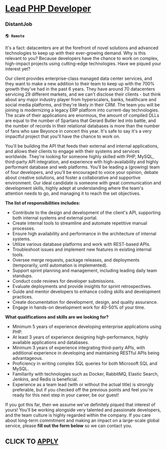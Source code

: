# [Lead PHP Developer](https://www.remotewlb.com/apply/lead-php-developer)  
### DistantJob  
#### `🌎 Remote`  

It's a fact: datacenters are at the forefront of novel solutions and advanced technologies to keep up with their ever-growing demand. Why is this relevant to you? Because developers have the chance to work on complex, high-impact projects using cutting-edge technologies. Have we piqued your interest yet?

Our client provides enterprise-class managed data center services, and they want to make a new addition to their team to keep up with the 700% growth they've had in the past 6 years. They have around 70 datacenters servicing 29 different markets, and we can't disclose their clients - but think about any major industry player from hyperscalers, banks, healthcare and social media platforms, and they're likely in their CRM. The team you will be joining is modernizing a legacy ERP platform into current-day technologies. The scale of their applications are enormous, the amount of compiled DLLs are equal to the number of Spartans that Gerard Butler led into battle, and the number of records in their relational databases is more than the number of fans who saw Beyonce in concert this year. It's safe to say it's a very impactful project that you'll have the chance to work on.

You'll be building the API that feeds their external and internal applications, and allows their clients to engage with their systems and services worldwide. They're looking for someone highly skilled with PHP, MySQL, third-party API integration, and experience with high-availability and highly performant database and web platforms. You'll be leading a (growing) team of four developers, and you'll be encouraged to voice your opinion, debate about creative solutions, and foster a collaborative and supportive environment. Our ideal candidate is someone with great communication and development skills, highly adept at understanding where the team's attention needs to go, and managing it to reach the set objectives.

**The list of responsibilities includes:**

  * Contribute to the design and development of the client's API, supporting both internal systems and external portal.
  * Create internal tools to streamline and automate repetitive manual processes.
  * Ensure high availability and performance in the architecture of internal systems.
  * Utilize various database platforms and work with REST-based APIs.
  * Troubleshoot issues and implement new features in existing internal tools.
  * Oversee merge requests, package releases, and deployments (temporarily, until automation is implemented).
  * Support sprint planning and management, including leading daily team standups.
  * Conduct code reviews for developer submissions.
  * Evaluate deployments and provide insights for sprint retrospectives.
  * Guide and mentor developers to enhance coding skills and development practices.
  * Create documentation for development, design, and quality assurance.
  * Engage in hands-on development work for 40-50% of your time.

**What qualifications and skills are we looking for?**

  * Minimum 5 years of experience developing enterprise applications using PHP.
  * At least 3 years of experience designing high-performance, highly available applications and databases.
  * Minimum 3 years of experience integrating third-party APIs, with additional experience in developing and maintaining RESTful APIs being advantageous.
  * Proficiency in writing complex SQL queries for both Microsoft SQL and MySQL.
  * Familiarity with technologies such as Docker, RabbitMQ, Elastic Search, Jenkins, and Redis is beneficial.
  * Experience as a team lead (with or without the actual title) is strongly preferable, but if you checked off the previous points and feel you're ready for this next step in your career, be our guest!

If you got this far, then we assume we've definitely piqued that interest of yours! You'll be working alongside very talented and passionate developers, and the team culture is highly regarded within the company. If you care about long-term commitment and making an impact on a large-scale global service, please **fill out the form below** so we can contact you.

  
## CLICK TO [APPLY](https://www.remotewlb.com/apply/lead-php-developer)

